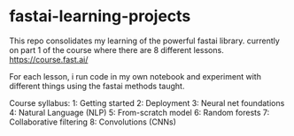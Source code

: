 # fastai-learning-projects

This repo consolidates my learning of the powerful fastai library. currently on part 1 of the course where there are 8 different lessons.
https://course.fast.ai/

For each lesson, i run code in my own notebook and experiment with different things using the fastai methods taught. 

Course syllabus:
1: Getting started
2: Deployment
3: Neural net foundations
4: Natural Language (NLP)
5: From-scratch model
6: Random forests
7: Collaborative filtering
8: Convolutions (CNNs)
